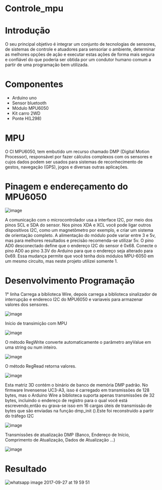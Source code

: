 # Controle_mpu

# Introdução

O seu principal objetivo é integrar um conjunto de tecnologias de sensores, de sistemas de controle e atuadores para sensoriar o ambiente, determinar as melhores opções de ação e executar estas ações de forma mais segura e confiável do que poderia ser obtida por um condutor humano comum a partir de uma programação bem utilizada.

 # Componentes
 
 - Arduino uno
 - Sensor bluetooth
 - Módulo MPU6050
 - Kit carro 2WD
 - Ponte H(L298)

 # MPU
 O CI MPU6050, tem embutido um recurso chamado DMP (Digital Motion Processor), responsável por fazer cálculos complexos com os sensores e cujos dados podem ser usados para sistemas de reconhecimento de gestos, navegação (GPS), jogos e diversas outras aplicações.
 
 # Pinagem e endereçamento do MPU6050
 
 ![image](https://user-images.githubusercontent.com/32276018/31092850-21f7f246-a786-11e7-8489-2cb34bddbe24.png)
 
 A comunicação com o microcontrolador usa a interface I2C, por meio dos pinos SCL e SDA do sensor. Nos pinos XDA e XCL você pode ligar outros dispositivos I2C, como um magnetômetro por exemplo, e criar um sistema de orientação completo. A alimentação do módulo pode variar entre 3 e 5v, mas para melhores resultados e precisão recomenda-se utilizar 5v.
 O pino AD0 desconectado define que o endereço I2C do sensor é 0x68. Conecte o pino AD0 ao pino 3.3V do Arduino para que o endereço seja alterado para 0x69. Essa mudança permite que você tenha dois módulos MPU-6050 em um mesmo circuito, mas neste projeto utilizei somente 1.
 
  # Desenvolvimento Programação

 1° linha Carrega a biblioteca Wire, depois carrega a biblioteca sinalizador de interrupção e endereco I2C do MPU6050 e variaveis para armazenar valores dos sensores.

![image](https://user-images.githubusercontent.com/32276018/31094336-33aebf24-a78b-11e7-9ab5-811000468268.png)

 Início de transimição com MPU

![image](https://user-images.githubusercontent.com/32276018/31094604-2cdaa4aa-a78c-11e7-81b9-85679689f763.png)

 O método RegWrite converte automaticamente o parâmetro anyValue em uma string ou num inteiro.

![image](https://user-images.githubusercontent.com/32276018/31094777-b067f764-a78c-11e7-953e-056622d59931.png)

O método RegRead retorna valores.

![image](https://user-images.githubusercontent.com/32276018/31095068-d04a9e28-a78d-11e7-91d8-d1be348c0a98.png)

 Esta matriz 3D contém o binário de banco de memória DMP padrão. No firmware Invensense UC3-A3, isso é carregado em transmissões de 128 bytes, mas o Arduino Wire a biblioteca suporta apenas transmissões de 32 bytes, incluindo o endereço de registro para o qual você está escrevendo,então eu grava-se isso em 16 cargas úteis de transmissão de bytes que são enviadas na função dmp_init ().Este foi reconstruído a partir do tráfego I2C  

 ![image](https://user-images.githubusercontent.com/32276018/31094030-097999aa-a78a-11e7-8272-25b2b96a8355.png)
 
 Transmissões de atualização DMP (Banco, Endereço de Início, Comprimento de Atualização, Dados de Atualização ...)

 ![image](https://user-images.githubusercontent.com/32276018/31093927-b02259a0-a789-11e7-8c23-647e8abc1458.png)

 
 # Resultado
 ![whatsapp image 2017-09-27 at 19 59 51](https://user-images.githubusercontent.com/32276018/30942055-f1853cc4-a3be-11e7-889b-7f6803a3b4a6.jpeg)
